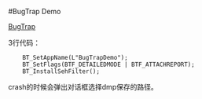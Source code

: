 #BugTrap Demo

[BugTrap](https://github.com/bchavez/BugTrap)

3行代码：

       	BT_SetAppName(L"BugTrapDemo");
		BT_SetFlags(BTF_DETAILEDMODE | BTF_ATTACHREPORT);
		BT_InstallSehFilter();

crash的时候会弹出对话框选择dmp保存的路径。


